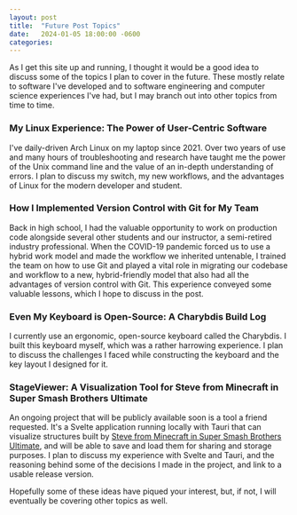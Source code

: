 ```yaml
---
layout: post
title:  "Future Post Topics"
date:   2024-01-05 18:00:00 -0600
categories: 
---
```


As I get this site up and running, I thought it would be a good idea to
discuss some of the topics I plan to cover in the future. These mostly
relate to software I've developed and to software engineering and
computer science experiences I've had, but I may branch out into other
topics from time to time.

### My Linux Experience: The Power of User-Centric Software
I've daily-driven Arch Linux on my laptop since 2021. Over two years of use
and many hours of troubleshooting and research have taught me the power of the Unix command
line and the value of an in-depth understanding of errors. I plan to discuss
my switch, my new workflows, and the advantages of Linux for the modern
developer and student.

### How I Implemented Version Control with Git for My Team
Back in high school, I had the valuable opportunity to work on production code
alongside several other students and our instructor, a semi-retired industry
professional. When the COVID-19 pandemic forced us to use a hybrid work model
and made the workflow we inherited untenable, I trained the team on how to
use Git and played a vital role in migrating our codebase and workflow to a
new, hybrid-friendly model that also had all the advantages of version control
with Git. This experience conveyed some valuable lessons, which I hope to
discuss in the post.

### Even My Keyboard is Open-Source: A Charybdis Build Log
I currently use an ergonomic, open-source keyboard called the Charybdis. I built
this keyboard myself, which was a rather harrowing experience. I plan to discuss
the challenges I faced while constructing the keyboard and the key layout I
designed for it.

### StageViewer: A Visualization Tool for Steve from Minecraft in Super Smash Brothers Ultimate
An ongoing project that will be publicly available soon is a tool a friend
requested. It's a Svelte application running locally with Tauri that can
visualize structures built by [Steve from Minecraft in Super Smash Brothers
Ultimate](https://www.ssbwiki.com/Steve_(SSBU)), and will be able to save
and load them for sharing and storage purposes. I plan to discuss my experience
with Svelte and Tauri, and the reasoning behind some of the decisions I made in
the project, and link to a usable release version.

Hopefully some of these ideas have piqued your interest, but, if not, I will
eventually be covering other topics as well.
